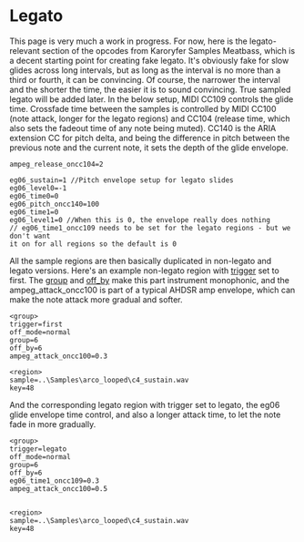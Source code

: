 # Legato

This page is very much a work in progress. For now, here is the legato-relevant
section of the opcodes from Karoryfer Samples Meatbass, which is a decent
starting point for creating fake legato. It's obviously fake for slow glides
across long intervals, but as long as the interval is no more than a third or
fourth, it can be convincing. Of course, the narrower the interval and the
shorter the time, the easier it is to sound convincing. True sampled legato will
be added later. In the below setup, MIDI CC109 controls the glide time.
Crossfade time between the samples is controlled by MIDI CC100 (note attack,
longer for the legato regions) and CC104 (release time, which also sets the
fadeout time of any note being muted). CC140 is the ARIA extension CC for pitch
delta, and being the difference in pitch between the previous note and the
current note, it sets the depth of the glide envelope.

```
ampeg_release_oncc104=2

eg06_sustain=1 //Pitch envelope setup for legato slides
eg06_level0=-1
eg06_time0=0
eg06_pitch_oncc140=100
eg06_time1=0
eg06_level1=0 //When this is 0, the envelope really does nothing
// eg06_time1_oncc109 needs to be set for the legato regions - but we don't want
it on for all regions so the default is 0
```

All the sample regions are then basically duplicated in non-legato and legato
versions. Here's an example non-legato region with [trigger]()
set to first. The [group]() and [off_by]() make this part instrument monophonic,
and the ampeg_attack_oncc100 is part of a typical AHDSR amp envelope, which can
make the note attack more gradual and softer.

```
<group>
trigger=first
off_mode=normal
group=6
off_by=6
ampeg_attack_oncc100=0.3

<region>
sample=..\Samples\arco_looped\c4_sustain.wav
key=48
```

And the corresponding legato region with trigger set to legato, the eg06 glide
envelope time control, and also a longer attack time, to let the note fade in
more gradually.

```
<group>
trigger=legato
off_mode=normal
group=6
off_by=6
eg06_time1_oncc109=0.3
ampeg_attack_oncc100=0.5


<region>
sample=..\Samples\arco_looped\c4_sustain.wav
key=48
```
